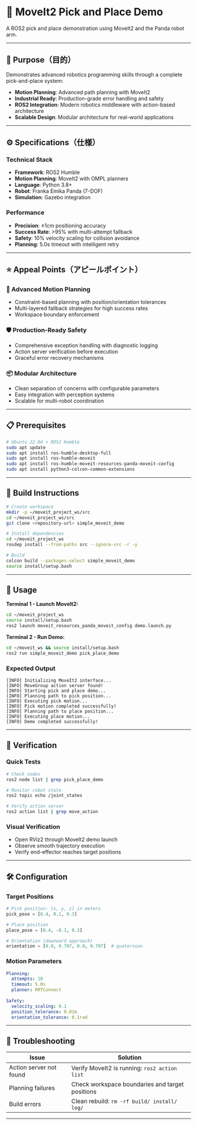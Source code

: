 # 🤖 MoveIt2 Pick and Place Demo

A ROS2 pick and place demonstration using MoveIt2 and the Panda robot arm.

---

## 🎯 Purpose（目的）

Demonstrates advanced robotics programming skills through a complete pick-and-place system:
- **Motion Planning**: Advanced path planning with MoveIt2
- **Industrial Ready**: Production-grade error handling and safety
- **ROS2 Integration**: Modern robotics middleware with action-based architecture
- **Scalable Design**: Modular architecture for real-world applications

---

## ⚙️ Specifications（仕様）

### Technical Stack
- **Framework**: ROS2 Humble
- **Motion Planning**: MoveIt2 with OMPL planners
- **Language**: Python 3.8+
- **Robot**: Franka Emika Panda (7-DOF)
- **Simulation**: Gazebo integration

### Performance
- **Precision**: ±1cm positioning accuracy
- **Success Rate**: >95% with multi-attempt fallback
- **Safety**: 10% velocity scaling for collision avoidance
- **Planning**: 5.0s timeout with intelligent retry

---

## ⭐ Appeal Points（アピールポイント）

### 🔧 Advanced Motion Planning
- Constraint-based planning with position/orientation tolerances
- Multi-layered fallback strategies for high success rates
- Workspace boundary enforcement

### 🛡️ Production-Ready Safety
- Comprehensive exception handling with diagnostic logging
- Action server verification before execution
- Graceful error recovery mechanisms

### 📦 Modular Architecture
- Clean separation of concerns with configurable parameters
- Easy integration with perception systems
- Scalable for multi-robot coordination

---

## 📋 Prerequisites

```bash
# Ubuntu 22.04 + ROS2 Humble
sudo apt update
sudo apt install ros-humble-desktop-full
sudo apt install ros-humble-moveit
sudo apt install ros-humble-moveit-resources-panda-moveit-config
sudo apt install python3-colcon-common-extensions
```

---

## 🚀 Build Instructions

```bash
# Create workspace
mkdir -p ~/moveit_project_ws/src
cd ~/moveit_project_ws/src
git clone <repository-url> simple_moveit_demo

# Install dependencies
cd ~/moveit_project_ws
rosdep install --from-paths src --ignore-src -r -y

# Build
colcon build --packages-select simple_moveit_demo
source install/setup.bash
```

---

## 🎯 Usage

**Terminal 1 - Launch MoveIt2:**
```bash
cd ~/moveit_project_ws
source install/setup.bash
ros2 launch moveit_resources_panda_moveit_config demo.launch.py
```

**Terminal 2 - Run Demo:**
```bash
cd ~/moveit_ws && source install/setup.bash
ros2 run simple_moveit_demo pick_place_demo
```

### Expected Output
```
[INFO] Initializing MoveIt2 interface...
[INFO] MoveGroup action server found!
[INFO] Starting pick and place demo...
[INFO] Planning path to pick position...
[INFO] Executing pick motion...
[INFO] Pick motion completed successfully!
[INFO] Planning path to place position...
[INFO] Executing place motion...
[INFO] Demo completed successfully!
```

---

## 🔧 Verification

### Quick Tests
```bash
# Check nodes
ros2 node list | grep pick_place_demo

# Monitor robot state
ros2 topic echo /joint_states

# Verify action server
ros2 action list | grep move_action
```

### Visual Verification
- Open RViz2 through MoveIt2 demo launch
- Observe smooth trajectory execution
- Verify end-effector reaches target positions

---

## 🛠️ Configuration

### Target Positions
```python
# Pick position: [x, y, z] in meters
pick_pose = [0.4, 0.1, 0.3]

# Place position
place_pose = [0.4, -0.1, 0.3]

# Orientation (downward approach)
orientation = [0.0, 0.707, 0.0, 0.707]  # quaternion
```

### Motion Parameters
```yaml
Planning:
  attempts: 10
  timeout: 5.0s
  planner: RRTConnect
  
Safety:
  velocity_scaling: 0.1
  position_tolerance: 0.01m
  orientation_tolerance: 0.1rad
```

---

## 🚨 Troubleshooting

| Issue | Solution |
|-------|----------|
| Action server not found | Verify MoveIt2 is running: `ros2 action list` |
| Planning failures | Check workspace boundaries and target positions |
| Build errors | Clean rebuild: `rm -rf build/ install/ log/` |

---
